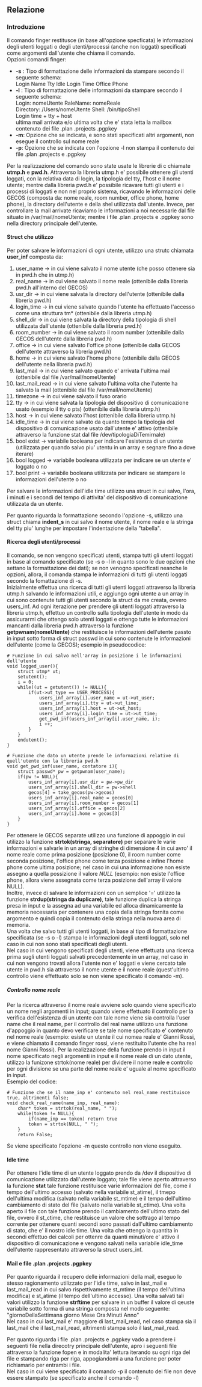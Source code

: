 ## Relazione

### Introduzione

Il comando finger restitusce (in base all'opzione specficata) le informazioni degli utenti loggati o degli utenti/processi (anche non loggati) specificati come argomenti dall'utente che chiama il comando.  
Opzioni comandi finger:
* **-s** : Tipo di formattazione delle informazioni da stampare secondo il seguente schema:   
    Login    Name   Tty     Idle    Login Time    Office   Phone
* **-l** : Tipo di formattazione delle informazioni da stampare secondo il seguente schema:  
    Login: nomeUtente               RaleName: nomeReale  
    Directory: /Users/nomeUtente    Shell: /bin/tipoShell  
    Login time + tty + host  
    ultima mail arrivata e/o ultima volta che e' stata letta la mailbox  
    contenuto dei file .plan .projects .pgpkey  
* **-m**: Opzione che se indicata, e sono stati specificati altri argomenti, non esegue il controllo sul nome reale 
* **-p**: Opzione che se indicata con l'opzione -l non stampa il contenuto dei file .plan .projects e .pgpkey   

Per la realizzazione del comando sono state usate le librerie di c chiamate **utmp.h** e **pwd.h**. Attraverso la libreria utmp.h e' possibile ottenere gli utenti loggati, con la relativa data di login, la tipologia del tty, l'host e il nome utente; mentre dalla libreria pwd.h e' possibile ricavare tutti gli utenti e i processi di loggati e non nel proprio sistema, ricavando le informazioni delle GECOS (composta da: nome reale, room number, office phone, home phone), la directory dell'utente e della shel utilizzata dall'utente. Invece, per controllare la mail arrivate ricaviamo le informazioni a noi necessarie dal file situato in /var/mail/nomeUtente; mentre i file .plan .projects e .pgpkey sono nella directory principale dell'utente.  

#### Struct che utilizzo

Per poter salvare le informazioni di ogni utente, utilizzo una strutc chiamata **user_inf** composta da:
1. user_name -> in cui viene salvato il nome utente (che posso ottenere sia in pwd.h che in utmp.h)
2. real_name -> in cui viene salvato il nome reale (ottenibile dalla libreria pwd.h all'interno del GECOS)
3. usr_dir -> in cui viene salvata la directory dell'utente (ottenibile dalla libreria pwd.h)
4. login_time -> in cui viene salvato quando l'utente ha effettuato l'accesso come una struttura tm* (ottenibile dalla libreria utmp.h)
5. shell_dir -> in cui viene salvata la directory della tipologia di shell utilizzata dall'utente (ottenibile dalla libreria pwd.h)
6. room_number -> in cui viene salvato il room number (ottenibile dalla GECOS dell'utente dalla libreria pwd.h)
7. office -> in cui viene salvato l'office phone (ottenibile dalla GECOS dell'utente attraverso la libreria pwd.h)
8. home -> in cui viene salvato l'home phone (ottenibile dalla GECOS dell'utente nella libreria pwd.h)
9. last_mail -> in cui viene salvato quando e' arrivata l'ultima mail (ottenibile dal file /var/mail/nomeUtente)
10. last_mail_read -> in cui viene salvato l'ultima volta che l'utente ha salvato la mail (ottenibile dal file /var/mail/nomeUtente)
11. timezone -> in cui viene salvato il fuso orario
12. tty -> in cui viene salvata la tipologia del dispositivo di comunicazione usato (esempio il tty o pts) (ottenibile dalla libreria utmp.h)
13. host -> in cui viene salvato l'host (ottenibile dalla libreria utmp.h)
14. idle_time -> in cui viene salvato da quanto tempo la tipologia del dispositivo di comunicazione usato dall'utente e' attivo (ottenibile attraverso la funzione stat dal file /dev/tipologiaDiTemirnale)
15. bool exist -> variabile booleana per indicare l'esistenza di un utente (utilizzata per quando salvo piu' utentu in un array e segnare fino a dove iterare)
16. bool logged -> variabile booleana utilizzata per indicare se un utente e' loggato o no 
17. bool print -> variabile booleana utilizzata per indicare se stampare le informazioni dell'utente o no 

Per salvare le informazioni dell'idle time utilizzo una struct in cui salvo, l'ora, i minuti e i secondi del tempo di attivita' del dispositivo di comunicazione utilizzata da un utente.  

Per quanto riguarda la formattazione secondo l'opzione -s, utilizzo una struct chiama **indent_s** in cui salvo il nome utente, il nome reale e la stringa del tty piu' lunghe per impostare l'indentazione della "tabella".

#### Ricerca degli utenti/processi

Il comando, se non vengono specificati utenti, stampa tutti gli utenti loggati in base al comando specificato (se -s o -l in quanto sono le due opzioni che settano la formattazione dei dati); se non venogno specificati neanche le opzioni, allora, il comanda stampa le informazioni di tutti gli utenti loggati secondo la fomattazione di -s.  
Inizialmente effettua una ricerca di tutti gli utenti loggati attraverso la libreria utmp.h salvando le informazioni utili, e aggiungo ogni utente a un array in cui sono contenute tutti gli utenti secondo la struct da me creata, ovvero users_inf. Ad ogni iterazione per prendere gli utenti loggati attraverso la libreria utmp.h, effettuo un controllo sulla tipologia dell'utente in modo da assicurarmi che ottengo solo utenti loggati e ottengo tutte le informazioni mancanti dalla libreria pwd.h attraverso la funzione **getpwnam(nomeUtente)** che restituisce le informazioni dell'utente passto in input sotto forma di struct passwd in cui sono contenute le informazioni dell'utente (come la GECOS); esempio in pseudocodice:  
```
# Funzione in cui salvo nell'array in posizione i le informazioni dell'utente 
void logged_user(){
    struct utmp* ut;
    setutent();
    i = 0;
    while((ut = getutent()) != NULL){
        if(ut->ut_type == USER_PROCESS){
            users_inf_array[i].user_name = ut->ut_user;
            users_inf_array[i].tty = ut->ut_line;
            users_inf_array[i].host = ut->ut_host;
            users_inf_array[i].login_time = ut->ut_time;
            get_pwd_inf(users_inf_array[i].user_name, i);
            i ++;
        }
    }
    endutent();
}

# Funzione che dato un utente prende le informazioni relative di quell'utente con la libreria pwd.h
void get_pwd_inf(user_name, contatore i){
    struct passwd* pw = getpwnam(user_name);
    if(pw != NULL){
        users_inf_array[i].usr_dir = pw->pw_dir
        users_inf_array[i].shell_dir = pw->shell
        gecos[4] = take_gecos(pw->gecos)
        users_inf_array[i].real_name = gecos[0]
        users_inf_array[i].room_number = gecos[1]
        users_inf_array[i].office = gecos[2]
        users_inf_array[i].home = gecos[3]
    }
}
```
Per ottenere le GECOS separate utilizzo una funzione di appoggio in cui utilizzo la funzione **strtok(stringa, separatore)** per separare le varie informazioni e salvarle in un array di stringhe di dimensione 4 in cui avro' il nome reale come prima posizione (posizione 0), il room number come seconda posizione, l'office phone come terza posizione e infine l'home phone come ultima posizione; nel caso in cui una informazione non esiste assegno a quella possizione il valore *NULL* (esempio: non esiste l'office phone, allora viene assegnata come terza posizione dell'array il valore NULL).  
Inoltre, invece di salvare le informazioni con un semplice '=' utilizzo la funzione **strdup(stringa da duplicare)**, tale funzione duplica la stringa presa in input e la assegna ad una variabile ed alloca dinamicamente la memoria necessaria per contenere una copia della stringa fornita come argomento e quindi copia il contenuto della stringa nella nuova area di memoria.  
Una volta che salvo tutti gli utenti loggati, in base al tipo di formattazione specificata (se -s o -l) stampa le informazioni degli utenti loggati, solo nel caso in cui non sono stati specificati degli utenti.  
Nel caso in cui vengono specificati degli utenti, viene effettuata una ricerca prima sugli utenti loggati salvati precedentemente in un array, nel caso in cui non vengono trovati allora l'utente non e' loggati e viene cercato tale utente in pwd.h sia attraverso il nome utente e il nome reale (quest'ultimo controllo viene effettuato solo se non viene specificato il comando -m).  

##### Controllo nome reale

Per la ricerca attraverso il nome reale avviene solo quando viene specificato un nome negli argomenti in input; quando viene effettuato il controllo per la verifica dell'esistenza di un utente con tale nome viene sia controlla l'user name che il real name, per il controllo del real name utilizzo una funzione d'appoggio in quanto devo verificare se tale nome specificato e' contenuto nel nome reale (esempio: esiste un utente il cui nomea reale e' Gianni Rossi, e viene chiamato il comando finger rossi, viene restituito l'utente che ha real nome Gianni Rossi). Per la realizzazione della funzione prendo in input il nome specificato negli argomenti in input e il nome reale di un dato utente, utilizzo la funizone strtok(nome reale) per dividere il nome reale e controllo per ogni divisione se una parte del nome reale e' uguale al nome specificato in input.  
Esempio del codice:
```
# Funzione che se il name_inp e' contenuto nel real_name restituisce true, altrimenti false;
void check_real_name(name_inp, real_name):
    char* token = strtok(real_name, " ");
    while(token != NULL){
        if(name_inp == token) return true
        token = strtok(NULL, " ");
    }
    return False;
```
Se viene specificato l'opzione -m questo controllo non viene eseguito.  

#### Idle time

Per ottenere l'idle time di un utente loggato prendo da /dev il dispositivo di comunicazione utilizzato dall'utente loggato; tale file viene aperto attraverso la funzione **stat** tale funzione restituisce varie informazioni del file, come il tempo dell'ultimo accesso (salvato nella variabile st_atime), il tmepo dell'ultima modifica (salvato nella variabile st_mtime) e il tempo dell'ultimo cambiamento di stato del file (salvato nella variabile st_ctime). Una volta aperto il file con tale funzione prendo il cambiamento dell'ultimo stato del file, ovvero il st_ctime, che restituisce un valore che sottrago al tempo corrente per ottenere quanti secondi sono passati dall'ultimo cambiamento di stato, che e' il nostro idle time. Una volta che ottengo la quantita in secondi effettuo dei calcoli per ottenre da quanti minuti/ore e' attivo il dispositivo di comunicazione e vengono salvati nella variabile idle_time dell'utente rappresentato attraverso la struct users_inf.  

#### Mail e file .plan .projects .pgpkey

Per quanto riguarda il recupero delle informazioni della mail, eseguo lo stesso ragionamento utilizzato per l'idle time, salvo in last_mail e last_mail_read in cui salvo rispettivamente st_mtime (il tempo dell'ultima modifica) e st_atime (il tempo dell'ultimo accesso). Una volta salvati tali valori utilizzo la funzione **strftime** per salvare in un buffer il valore di qeuste variabile sotto forma di una stringa composta nel modo seguente:  
"giornoDellaSettimana giorno Mese Ora:Minuti Anno"  
Nel caso in cui last_mail e' maggiore di last_mail_read, nel caso stampa sia il last_mail che il last_mail_read, altrimenti stampa solo il last_mail_read.  

Per quanto riguarda i file .plan .projects e .pgpkey vado a prendere i seguenti file nella direcotry principale dell'utente, apro i seguenti file attraverso la funzione fopen e in modalita' lettura iterando su ogni riga del file e stampando riga per riga, appogiandomi a una funzione per poter richiamarlo per entrambi i file.  
Nel caso in cui viene specificato il comando -p il contenuto dei file non deve essere stampato (se specificato anche il comando -l)
